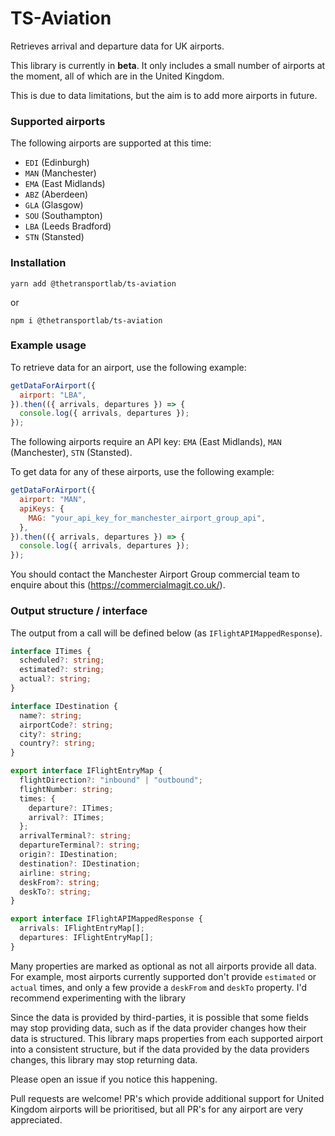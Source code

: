 # TS-Aviation

Retrieves arrival and departure data for UK airports.

This library is currently in **beta**. It only includes a small number of airports at the moment, all of which are in the United Kingdom.

This is due to data limitations, but the aim is to add more airports in future.

### Supported airports

The following airports are supported at this time:

- `EDI` (Edinburgh)
- `MAN` (Manchester)
- `EMA` (East Midlands)
- `ABZ` (Aberdeen)
- `GLA` (Glasgow)
- `SOU` (Southampton)
- `LBA` (Leeds Bradford)
- `STN` (Stansted)

### Installation

`yarn add @thetransportlab/ts-aviation`

or

`npm i @thetransportlab/ts-aviation`

### Example usage

To retrieve data for an airport, use the following example:

```js
getDataForAirport({
  airport: "LBA",
}).then(({ arrivals, departures }) => {
  console.log({ arrivals, departures });
});
```

The following airports require an API key: `EMA` (East Midlands), `MAN` (Manchester), `STN` (Stansted).

To get data for any of these airports, use the following example:

```js
getDataForAirport({
  airport: "MAN",
  apiKeys: {
    MAG: "your_api_key_for_manchester_airport_group_api",
  },
}).then(({ arrivals, departures }) => {
  console.log({ arrivals, departures });
});
```

You should contact the Manchester Airport Group commercial team to enquire about this (https://commercialmagit.co.uk/).

### Output structure / interface

The output from a call will be defined below (as `IFlightAPIMappedResponse`).

```typescript
interface ITimes {
  scheduled?: string;
  estimated?: string;
  actual?: string;
}

interface IDestination {
  name?: string;
  airportCode?: string;
  city?: string;
  country?: string;
}

export interface IFlightEntryMap {
  flightDirection?: "inbound" | "outbound";
  flightNumber: string;
  times: {
    departure?: ITimes;
    arrival?: ITimes;
  };
  arrivalTerminal?: string;
  departureTerminal?: string;
  origin?: IDestination;
  destination?: IDestination;
  airline: string;
  deskFrom?: string;
  deskTo?: string;
}

export interface IFlightAPIMappedResponse {
  arrivals: IFlightEntryMap[];
  departures: IFlightEntryMap[];
}
```

Many properties are marked as optional as not all airports provide all data. For example, most airports currently supported don't provide `estimated` or `actual` times, and only a few provide a `deskFrom` and `deskTo` property. I'd recommend experimenting with the library

Since the data is provided by third-parties, it is possible that some fields may stop providing data, such as if the data provider changes how their data is structured. This library maps properties from each supported airport into a consistent structure, but if the data provided by the data providers changes, this library may stop returning data.

Please open an issue if you notice this happening.

Pull requests are welcome! PR's which provide additional support for United Kingdom airports will be prioritised, but all PR's for any airport are very appreciated.
